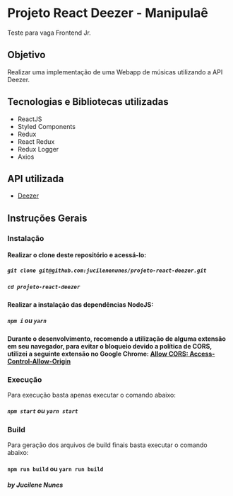 # Projeto React Deezer - Manipulaê

Teste para vaga Frontend Jr.

## Objetivo
Realizar uma implementação de uma Webapp de músicas utilizando a API Deezer.

## Tecnologias e Bibliotecas utilizadas
- ReactJS
- Styled Components
- Redux
- React Redux
- Redux Logger
- Axios 

## API utilizada
- [Deezer](https://developers.deezer.com/api)


## Instruções Gerais

### Instalação

#### Realizar o clone deste repositório e acessá-lo:
##### `git clone git@github.com:jucilenenunes/projeto-react-deezer.git`
##### `cd projeto-react-deezer`

#### Realizar a instalação das dependências NodeJS:
##### `npm i` ou `yarn`

#### Durante o desenvolvimento, recomendo a utilização de alguma extensão em seu navegador, para evitar o bloqueio devido a política de CORS, utilizei a seguinte extensão no Google Chrome: [Allow CORS: Access-Control-Allow-Origin](https://chrome.google.com/webstore/detail/allow-cors-access-control/lhobafahddgcelffkeicbaginigeejlf?hl=pt-BR&)

### Execução
Para execução basta apenas executar o comando abaixo:
##### `npm start` ou `yarn start`

### Build
Para geração dos arquivos de build finais basta executar o comando abaixo:
#### `npm run build` ou `yarn run build`


##### by Jucilene Nunes